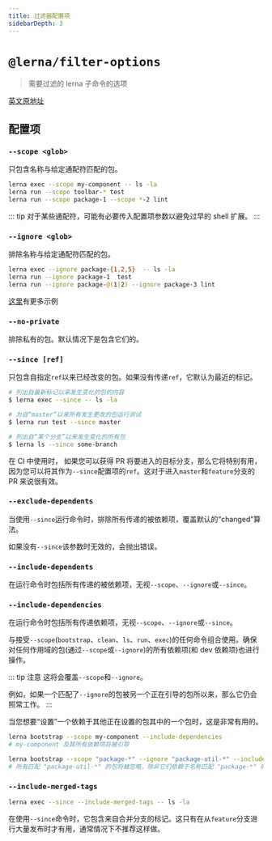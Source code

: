 ```yaml
---
title: 过滤器配置项
sidebarDepth: 3
---
```


# `@lerna/filter-options`

> 需要过滤的 lerna 子命令的选项

[英文原地址](https://github.com/lerna/lerna/tree/master/core/filter-options)

## 配置项

### `--scope <glob>`

只包含名称与给定通配符匹配的包。

```bash
lerna exec --scope my-component -- ls -la
lerna run --scope toolbar-* test
lerna run --scope package-1 --scope *-2 lint
```

::: tip
对于某些通配符，可能有必要传入配置项参数以避免过早的 shell 扩展。
:::

### `--ignore <glob>`

排除名称与给定通配符匹配的包。

```bash
lerna exec --ignore package-{1,2,5}  -- ls -la
lerna run --ignore package-1  test
lerna run --ignore package-@(1|2) --ignore package-3 lint
```

[这里](https://github.com/lerna/lerna/blob/c0a750e0f482c16dda2f922f235861283efbe94d/commands/list/__tests__/list-command.test.js#L305-L356)有更多示例

### `--no-private`

排除私有的包。默认情况下是包含它们的。

### `--since [ref]`

只包含自指定`ref`以来已经改变的包。如果没有传递`ref`，它默认为最近的标记。

```bash
# 列出自最新标记以来发生变化的包的内容
$ lerna exec --since -- ls -la

# 为自“master”以来所有发生更改的包运行测试
$ lerna run test --since master

# 列出自“某个分支”以来发生变化的所有包
$ lerna ls --since some-branch
```

在 CI 中使用时， 如果您可以获得 PR 将要进入的目标分支，那么它将特别有用，因为您可以将其作为`--since`配置项的`ref`。这对于进入`master`和`feature`分支的 PR 来说很有效。

### `--exclude-dependents`

当使用`--since`运行命令时，排除所有传递的被依赖项，覆盖默认的“changed”算法。

如果没有`--since`该参数时无效的，会抛出错误。

### `--include-dependents`

在运行命令时包括所有传递的被依赖项，无视`--scope`、`--ignore`或`--since`。

### `--include-dependencies`

在运行命令时包括所有传递依赖项，无视`--scope`、`--ignore`或`--since`。

与接受`--scope`(`bootstrap`、`clean`、`ls`、`run`、`exec`)的任何命令组合使用。确保对任何作用域的包(通过`--scope`或`--ignore`)的所有依赖项(和 dev 依赖项)也进行操作。

::: tip 注意
这将会覆盖`--scope`和`--ignore`。

例如，如果一个匹配了`--ignore`的包被另一个正在引导的包所以来，那么它仍会照常工作。
:::

当您想要“设置”一个依赖于其他正在设置的包其中的一个包时，这是非常有用的。

```bash
lerna bootstrap --scope my-component --include-dependencies
# my-component 及其所有依赖项将被引导
```

```bash
lerna bootstrap --scope "package-*" --ignore "package-util-*" --include-dependencies
# 所有匹配 "package-util-*" 的包将被忽略，除非它们依赖于名称匹配 "package-*" 的包
```

### `--include-merged-tags`

```bash
lerna exec --since --include-merged-tags -- ls -la
```

在使用`--since`命令时，它包含来自合并分支的标记。这只有在从`feature`分支进行大量发布时才有用，通常情况下不推荐这样做。


